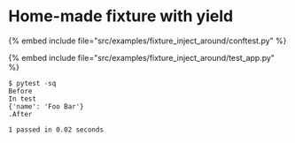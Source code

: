 # Home-made fixture with yield


{% embed include file="src/examples/fixture_inject_around/conftest.py" %}

{% embed include file="src/examples/fixture_inject_around/test_app.py" %}

```
$ pytest -sq
Before
In test
{'name': 'Foo Bar'}
.After

1 passed in 0.02 seconds
```


